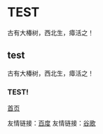 # TEST
古有大椿树，西北生，瘴活之！
## test
古有大椿树，西北生，瘴活之！
### TEST!

[首页](HTTPS:BLOG.ISSCC.TOP/free365)

友情链接：[百度](HTTPS:baidu.com)
友情链接：[谷歌](HTTPS:google.com)
